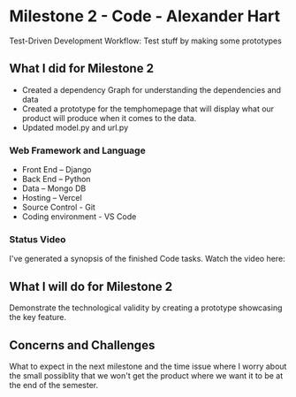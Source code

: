 # Milestone 2 - Code - Alexander Hart

Test-Driven Development Workflow: Test stuff by making some prototypes

## What I did for Milestone 2

* Created a dependency Graph for understanding the dependencies and data
* Created a prototype for the temphomepage that will display what our product will produce when it comes to the data.
* Updated model.py and url.py

### Web Framework and Language

* Front End – Django
* Back End – Python
* Data – Mongo DB
* Hosting – Vercel
* Source Control - Git
* Coding environment - VS Code 

### Status Video 

I've generated a synopsis of the finished Code tasks. Watch the video here: 

## What I will do for Milestone 2

Demonstrate the technological validity by creating a prototype showcasing the key feature.

## Concerns and Challenges

What to expect in the next milestone and the time issue where I worry about the small possiblity that we won't get the product where we want it to be at the end of the semester.
